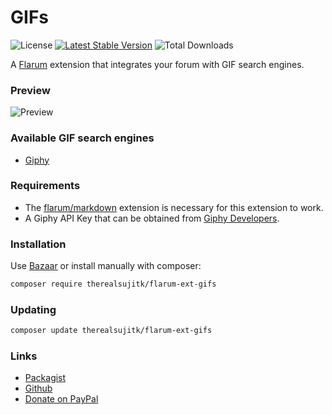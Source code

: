 # GIFs

![License](https://img.shields.io/badge/license-MIT-blue.svg) [![Latest Stable Version](https://img.shields.io/packagist/v/therealsujitk/flarum-ext-gifs.svg)](https://packagist.org/packages/therealsujitk/flarum-ext-gifs) ![Total Downloads](https://img.shields.io/packagist/dt/therealsujitk/flarum-ext-gifs.svg)

A [Flarum](http://flarum.org) extension that integrates your forum with GIF search engines.

### Preview

![Preview](https://i.imgur.com/HdhAWeo.png)

### Available GIF search engines

- [Giphy](https://giphy.com)

### Requirements

- The [flarum/markdown](https://github.com/flarum/markdown) extension is necessary for this extension to work.
- A Giphy API Key that can be obtained from [Giphy Developers](https://developers.giphy.com/dashboard/?create=true).

### Installation

Use [Bazaar](https://discuss.flarum.org/d/5151-flagrow-bazaar-the-extension-marketplace) or install manually with composer:

```sh
composer require therealsujitk/flarum-ext-gifs
```

### Updating

```sh
composer update therealsujitk/flarum-ext-gifs
```

### Links

- [Packagist](https://packagist.org/packages/therealsujitk/flarum-ext-gifs)
- [Github](https://github.com/therealsujitk/flarum-ext-gifs)
- [Donate on PayPal](https://paypal.me/suchitrakumar)
